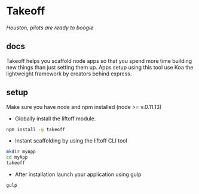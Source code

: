 Takeoff
===
_Houston, pilots are ready to  boogie_

docs
--------
Takeoff helps you scaffold node apps so that you spend more time building new things than just setting them up.
Apps setup using this tool use Koa the lightweight framework by creators behind express.

setup
--------
Make sure you have node and npm installed (node >= v.0.11.13)
* Globally install the liftoff module.
```bash
npm install -g takeoff
```
* Instant scaffolding by using the liftoff CLI tool
```bash
mkdir myApp
cd myApp
takeoff
```
* After installation launch your application using gulp
```bash
gulp
```
